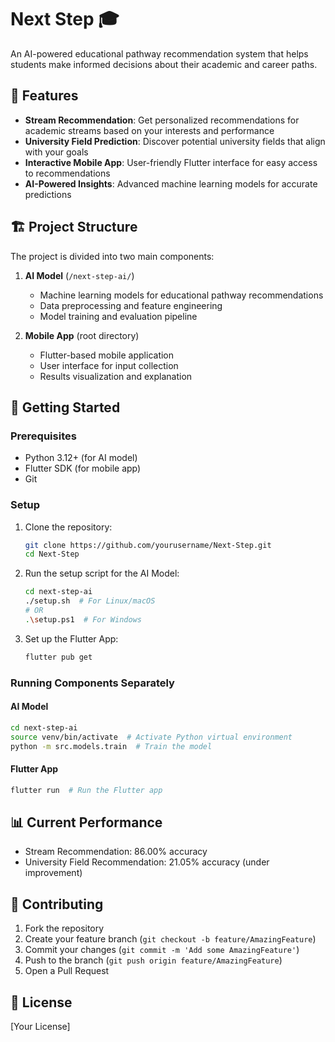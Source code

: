# Next Step 🎓

An AI-powered educational pathway recommendation system that helps students make informed decisions about their academic and career paths.

## 🌟 Features

- **Stream Recommendation**: Get personalized recommendations for academic streams based on your interests and performance
- **University Field Prediction**: Discover potential university fields that align with your goals
- **Interactive Mobile App**: User-friendly Flutter interface for easy access to recommendations
- **AI-Powered Insights**: Advanced machine learning models for accurate predictions

## 🏗️ Project Structure

The project is divided into two main components:

1. **AI Model** (`/next-step-ai/`)
   - Machine learning models for educational pathway recommendations
   - Data preprocessing and feature engineering
   - Model training and evaluation pipeline

2. **Mobile App** (root directory)
   - Flutter-based mobile application
   - User interface for input collection
   - Results visualization and explanation

## 🚀 Getting Started

### Prerequisites
- Python 3.12+ (for AI model)
- Flutter SDK (for mobile app)
- Git

### Setup

1. Clone the repository:
   ```bash
   git clone https://github.com/yourusername/Next-Step.git
   cd Next-Step
   ```

2. Run the setup script for the AI Model:
   ```bash
   cd next-step-ai
   ./setup.sh  # For Linux/macOS
   # OR
   .\setup.ps1  # For Windows
   ```

3. Set up the Flutter App:
   ```bash
   flutter pub get
   ```

### Running Components Separately

#### AI Model
```bash
cd next-step-ai
source venv/bin/activate  # Activate Python virtual environment
python -m src.models.train  # Train the model
```

#### Flutter App
```bash
flutter run  # Run the Flutter app
```

## 📊 Current Performance

- Stream Recommendation: 86.00% accuracy
- University Field Recommendation: 21.05% accuracy (under improvement)

## 🤝 Contributing

1. Fork the repository
2. Create your feature branch (`git checkout -b feature/AmazingFeature`)
3. Commit your changes (`git commit -m 'Add some AmazingFeature'`)
4. Push to the branch (`git push origin feature/AmazingFeature`)
5. Open a Pull Request

## 📝 License

[Your License]
